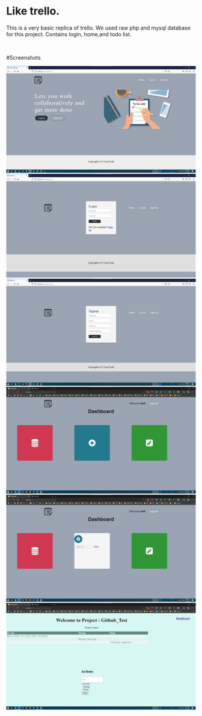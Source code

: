 # Like trello.

This is a very basic replica of trello. We used raw php and mysql database for this project.
Contains login, home,and todo list.

<br>

#Screenshots

<img src="./2.jpg">
<img src="./1.jpg">
<img src="./3.jpg">
<img src="./4.jpg">
<img src="./5.jpg">
<img src="./6.jpg">
